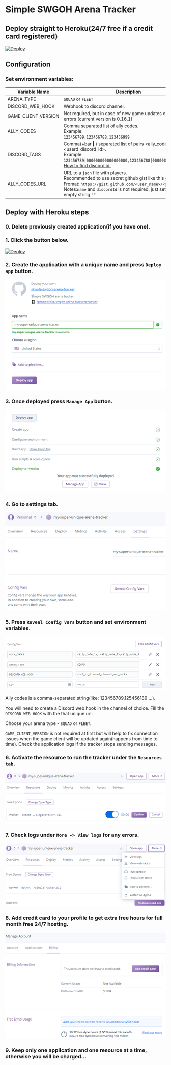 # Simple SWGOH Arena Tracker

## Deploy straight to Heroku(24/7 free if a credit card registered)

[![Deploy](https://www.herokucdn.com/deploy/button.svg)](https://heroku.com/deploy)

## Configuration

### Set environment variables:

|Variable Name| Description                             | Notes |
|-------------|-----------------------------------------|------ |
|ARENA_TYPE | `SQUAD` or `FLEET`                 | Required|
|DISCORD_WEB_HOOK| Webhook to discord channel.|  Required|
|GAME_CLIENT_VERSION| Not required, but in case of new game updates can help to fix errors (current version is 0.16.1)| Optional|
|ALLY_CODES | Comma separated list of ally codes.<br/>Example:<br/>`123456789,123456788,123456999`| Ignored if `ALLY_CODES_URL` present|
|DISCORD_TAGS| Comma(+bar <b>\|</b> ) separated list of pairs <ally_code>\|<userd_discord_id>.<br/>Example:<br/>`123456789\|000000000000000000,123456788\|000000000000000001`<br/>[How to find discord id.](https://support.discordapp.com/hc/en-us/articles/206346498-Where-can-I-find-my-User-Server-Message-ID-)|Ignored if `ALLY_CODES_URL` present|
|ALLY_CODES_URL| URL to a `json` file with players.<br/> Recommended to use secret github gist like this [example](https://gist.github.com/iprobedroid/603fc48a5ec43afc9e53ee845e91e042/raw).<br/>Fromat: `https://gist.github.com/<user_name>/<gist_id>/raw`<br/>Notes:`name` and `discordId` is not required, just set them to an empty string `""`  |Recommended|


## Deploy with Heroku steps
### 0. Delete previously created application(if you have one).

### 1. Click the button below.
[![Deploy](https://www.herokucdn.com/deploy/button.svg)](https://heroku.com/deploy)
### 2. Create the application with a unique name and press `Deploy app` button.
![ScreenShot](assets/create-app.png)

### 3. Once deployed press `Manage App` button.
![ScreenShot](assets/app-deployed.png)

### 4. Go to settings tab.
![ScreenShot](assets/go-to-settings-tab.png)

### 5. Press `Reveal Config Vars` button and set environment variables.
![ScreenShot](assets/set-env-variables.png)

Ally codes is a comma-separated string(like: 123456789,125456189 ...).

You will need to create a Discord web hook in the channel of choice.
Fill the `DISCORD_WEB_HOOK` with the that unique url.

Choose your arena type - `SQUAD` or `FLEET`.

`GAME_CLIENT_VERSION` is not required at first but will help to fix connection
issues when the game client will be updated again(happens from time to time).
Check the application logs if the tracker stops sending messages.

### 6. Activate the resource to run the tracker under the `Resources tab`.
![ScreenShot](assets/activate-worker-resource.png)

### 7. Check logs under `More -> View logs` for any errors.
![ScreenShot](assets/check-logs.png)


### 8. Add credit card to your profile to get extra free hours for full month free 24/7 hosting.
![ScreenShot](assets/add-credit-card.png)

### 9. Keep only one application and one resource at a time, otherwise you will be charged...
